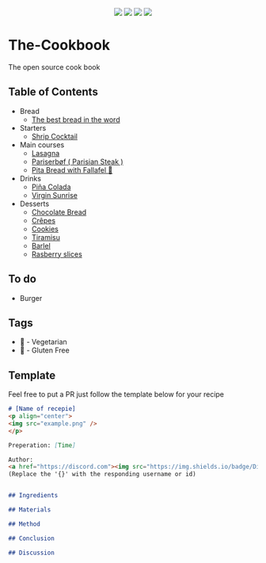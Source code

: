 <p align="center">
<img src=https://img.shields.io/github/issues/logicguy1/The-Cookbook?style=flat-square&logo=appveyor&color=informational />
<img src=https://img.shields.io/github/license/logicguy1/The-Cookbook?style=flat-square&logo=appveyor&color=informational />
<img src=https://img.shields.io/github/stars/logicguy1/The-Cookbook?style=flat-square&logo=appveyor&color=blue />
<img src=https://img.shields.io/github/forks/logicguy1/The-Cookbook?style=flat-square&logo=appveyor&color=blue />
</p>

# The-Cookbook
The open source cook book

## Table of Contents
* Bread
  * [The best bread in the word ](https://github.com/logicguy1/The-Cookbook/tree/main/The%20best%20bread%20in%20the%20world)
* Starters
  * [Shrip Cocktail]()
* Main courses
  * [Lasagna ](https://github.com/logicguy1/The-Cookbook/tree/main/Lasagna)
  * [Pariserbøf ( Parisian Steak ) ](https://github.com/logicguy1/The-Cookbook/tree/main/Pariser%20b%C3%B8f%20(%20Parisian%20steak%20))
  * [Pita Bread with Fallafel 🌱 ](https://github.com/logicguy1/The-Cookbook/tree/main/Pita%20bread%20with%20falafel)
* Drinks
  * [Piña Colada](https://github.com/logicguy1/The-Cookbook/tree/main/Pina_Colada)
  * [Virgin Sunrise](https://github.com/logicguy1/The-Cookbook/tree/main/Virgin_Sunrise)
* Desserts
  * [Chocolate Bread](https://github.com/logicguy1/The-Cookbook/tree/main/Chokolade%20bread)
  * [Crêpes](https://github.com/logicguy1/The-Cookbook/tree/main/Cr%C3%AApes)
  * [Cookies](https://github.com/logicguy1/The-Cookbook/tree/main/Cookies)
  * [Tiramisu](https://github.com/logicguy1/The-Cookbook/tree/main/Tiramisu)
  * [Barlel](https://github.com/logicguy1/The-Cookbook/tree/main/Barlel)
  * [Rasberry slices](https://github.com/logicguy1/The-Cookbook/blob/main/Rasberry%20slices/README.md)

## To do
- Burger

## Tags
* 🌱 - Vegetarian
* 🌽 - Gluten Free

## Template
Feel free to put a PR just follow the template below for your recipe

```md
# [Name of recepie]
<p align="center">
<img src="example.png" />
</p>

Preperation: [Time]

Author:
<a href="https://discord.com"><img src="https://img.shields.io/badge/Discord-{username}%23{id}-25?style=for-the-badge&logo=discord" /> </a>  
(Replace the '{}' with the responding username or id)


## Ingredients

## Materials

## Method

## Conclusion

## Discussion
```
